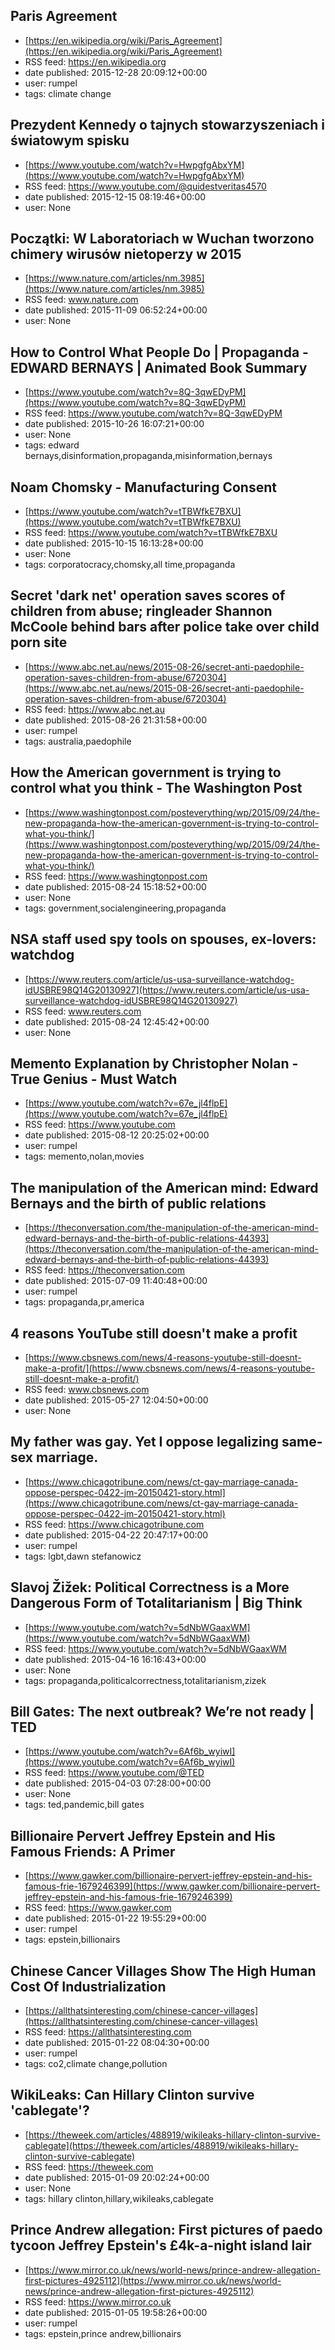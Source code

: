 ## Paris Agreement
 - [https://en.wikipedia.org/wiki/Paris_Agreement](https://en.wikipedia.org/wiki/Paris_Agreement)
 - RSS feed: https://en.wikipedia.org
 - date published: 2015-12-28 20:09:12+00:00
 - user: rumpel
 - tags: climate change


## Prezydent Kennedy o tajnych stowarzyszeniach i światowym spisku
 - [https://www.youtube.com/watch?v=HwpgfgAbxYM](https://www.youtube.com/watch?v=HwpgfgAbxYM)
 - RSS feed: https://www.youtube.com/@quidestveritas4570
 - date published: 2015-12-15 08:19:46+00:00
 - user: None


## Początki: W Laboratoriach w Wuchan tworzono chimery wirusów nietoperzy w 2015
 - [https://www.nature.com/articles/nm.3985](https://www.nature.com/articles/nm.3985)
 - RSS feed: www.nature.com
 - date published: 2015-11-09 06:52:24+00:00
 - user: None


## How to Control What People Do | Propaganda - EDWARD BERNAYS | Animated Book Summary
 - [https://www.youtube.com/watch?v=8Q-3qwEDyPM](https://www.youtube.com/watch?v=8Q-3qwEDyPM)
 - RSS feed: https://www.youtube.com/watch?v=8Q-3qwEDyPM
 - date published: 2015-10-26 16:07:21+00:00
 - user: None
 - tags: edward bernays,disinformation,propaganda,misinformation,bernays


## Noam Chomsky - Manufacturing Consent
 - [https://www.youtube.com/watch?v=tTBWfkE7BXU](https://www.youtube.com/watch?v=tTBWfkE7BXU)
 - RSS feed: https://www.youtube.com/watch?v=tTBWfkE7BXU
 - date published: 2015-10-15 16:13:28+00:00
 - user: None
 - tags: corporatocracy,chomsky,all time,propaganda


## Secret 'dark net' operation saves scores of children from abuse; ringleader Shannon McCoole behind bars after police take over child porn site
 - [https://www.abc.net.au/news/2015-08-26/secret-anti-paedophile-operation-saves-children-from-abuse/6720304](https://www.abc.net.au/news/2015-08-26/secret-anti-paedophile-operation-saves-children-from-abuse/6720304)
 - RSS feed: https://www.abc.net.au
 - date published: 2015-08-26 21:31:58+00:00
 - user: rumpel
 - tags: australia,paedophile


## How the American government is trying to control what you think - The Washington Post
 - [https://www.washingtonpost.com/posteverything/wp/2015/09/24/the-new-propaganda-how-the-american-government-is-trying-to-control-what-you-think/](https://www.washingtonpost.com/posteverything/wp/2015/09/24/the-new-propaganda-how-the-american-government-is-trying-to-control-what-you-think/)
 - RSS feed: https://www.washingtonpost.com
 - date published: 2015-08-24 15:18:52+00:00
 - user: None
 - tags: government,socialengineering,propaganda


## NSA staff used spy tools on spouses, ex-lovers: watchdog
 - [https://www.reuters.com/article/us-usa-surveillance-watchdog-idUSBRE98Q14G20130927](https://www.reuters.com/article/us-usa-surveillance-watchdog-idUSBRE98Q14G20130927)
 - RSS feed: www.reuters.com
 - date published: 2015-08-24 12:45:42+00:00
 - user: None


## Memento Explanation by Christopher Nolan - True Genius - Must Watch
 - [https://www.youtube.com/watch?v=67e_jl4flpE](https://www.youtube.com/watch?v=67e_jl4flpE)
 - RSS feed: https://www.youtube.com
 - date published: 2015-08-12 20:25:02+00:00
 - user: rumpel
 - tags: memento,nolan,movies


## The manipulation of the American mind: Edward Bernays and the birth of public relations
 - [https://theconversation.com/the-manipulation-of-the-american-mind-edward-bernays-and-the-birth-of-public-relations-44393](https://theconversation.com/the-manipulation-of-the-american-mind-edward-bernays-and-the-birth-of-public-relations-44393)
 - RSS feed: https://theconversation.com
 - date published: 2015-07-09 11:40:48+00:00
 - user: rumpel
 - tags: propaganda,pr,america


## 4 reasons YouTube still doesn't make a profit
 - [https://www.cbsnews.com/news/4-reasons-youtube-still-doesnt-make-a-profit/](https://www.cbsnews.com/news/4-reasons-youtube-still-doesnt-make-a-profit/)
 - RSS feed: www.cbsnews.com
 - date published: 2015-05-27 12:04:50+00:00
 - user: None


## My father was gay. Yet I oppose legalizing same-sex marriage.
 - [https://www.chicagotribune.com/news/ct-gay-marriage-canada-oppose-perspec-0422-jm-20150421-story.html](https://www.chicagotribune.com/news/ct-gay-marriage-canada-oppose-perspec-0422-jm-20150421-story.html)
 - RSS feed: https://www.chicagotribune.com
 - date published: 2015-04-22 20:47:17+00:00
 - user: rumpel
 - tags: lgbt,dawn stefanowicz


## Slavoj Žižek: Political Correctness is a More Dangerous Form of Totalitarianism | Big Think
 - [https://www.youtube.com/watch?v=5dNbWGaaxWM](https://www.youtube.com/watch?v=5dNbWGaaxWM)
 - RSS feed: https://www.youtube.com/watch?v=5dNbWGaaxWM
 - date published: 2015-04-16 16:16:43+00:00
 - user: None
 - tags: propaganda,politicalcorrectness,totalitarianism,zizek


## Bill Gates: The next outbreak? We’re not ready | TED
 - [https://www.youtube.com/watch?v=6Af6b_wyiwI](https://www.youtube.com/watch?v=6Af6b_wyiwI)
 - RSS feed: https://www.youtube.com/@TED
 - date published: 2015-04-03 07:28:00+00:00
 - user: None
 - tags: ted,pandemic,bill gates


## Billionaire Pervert Jeffrey Epstein and His Famous Friends: A Primer
 - [https://www.gawker.com/billionaire-pervert-jeffrey-epstein-and-his-famous-frie-1679246399](https://www.gawker.com/billionaire-pervert-jeffrey-epstein-and-his-famous-frie-1679246399)
 - RSS feed: https://www.gawker.com
 - date published: 2015-01-22 19:55:29+00:00
 - user: rumpel
 - tags: epstein,billionairs


## Chinese Cancer Villages Show The High Human Cost Of Industrialization
 - [https://allthatsinteresting.com/chinese-cancer-villages](https://allthatsinteresting.com/chinese-cancer-villages)
 - RSS feed: https://allthatsinteresting.com
 - date published: 2015-01-22 08:04:30+00:00
 - user: rumpel
 - tags: co2,climate change,pollution


## WikiLeaks: Can Hillary Clinton survive 'cablegate'?
 - [https://theweek.com/articles/488919/wikileaks-hillary-clinton-survive-cablegate](https://theweek.com/articles/488919/wikileaks-hillary-clinton-survive-cablegate)
 - RSS feed: https://theweek.com
 - date published: 2015-01-09 20:02:24+00:00
 - user: None
 - tags: hillary clinton,hillary,wikileaks,cablegate


## Prince Andrew allegation: First pictures of paedo tycoon Jeffrey Epstein's £4k-a-night island lair
 - [https://www.mirror.co.uk/news/world-news/prince-andrew-allegation-first-pictures-4925112](https://www.mirror.co.uk/news/world-news/prince-andrew-allegation-first-pictures-4925112)
 - RSS feed: https://www.mirror.co.uk
 - date published: 2015-01-05 19:58:26+00:00
 - user: rumpel
 - tags: epstein,prince andrew,billionairs


